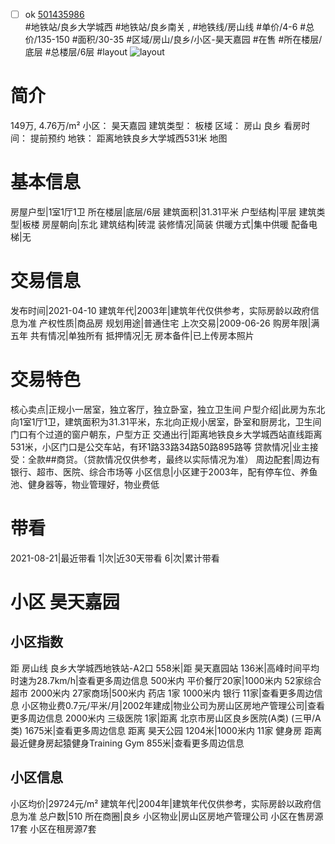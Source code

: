 - [ ] ok [501435986](https://bj.5i5j.com/ershoufang/501435986.html)  
 #地铁站/良乡大学城西 #地铁站/良乡南关 ,  #地铁线/房山线
#单价/4-6 #总价/135-150 #面积/30-35   #区域/房山/良乡/小区-昊天嘉园 #在售 #所在楼层/底层 #总楼层/6层 #layout 
![layout](http://image2a.5i5j.com/scm/HOUSE_CUSTOMER/577c2fa1a24046e6aae1f81fa7a0c876.jpg_P5.jpg) 
# 简介 
 149万,  4.76万/m² 
小区： 昊天嘉园
建筑类型： 板楼
区域： 房山 良乡
看房时间： 提前预约
地铁： 距离地铁良乡大学城西531米 地图
# 基本信息 
 房屋户型|1室1厅1卫
所在楼层|底层/6层
建筑面积|31.31平米
户型结构|平层
建筑类型|板楼
房屋朝向|东北
建筑结构|砖混
装修情况|简装
供暖方式|集中供暖
配备电梯|无
# 交易信息 
 发布时间|2021-04-10
建筑年代|2003年|建筑年代仅供参考，实际房龄以政府信息为准
产权性质|商品房
规划用途|普通住宅
上次交易|2009-06-26
购房年限|满五年
共有情况|单独所有
抵押情况|无
房本备件|已上传房本照片
# 交易特色 
 核心卖点|正规小一居室，独立客厅，独立卧室，独立卫生间
户型介绍|此房为东北向1室1厅1卫，建筑面积为31.31平米，东北向正规小居室，卧室和厨房北，卫生间门口有个过道的窗户朝东，户型方正
交通出行|距离地铁良乡大学城西站直线距离531米，小区门口是公交车站，有环1路33路34路50路895路等
贷款情况|业主接受：全款##商贷。（贷款情况仅供参考，最终以实际情况为准）
周边配套|周边有银行、超市、医院、综合市场等
小区信息|小区建于2003年，配有停车位、养鱼池、健身器等，物业管理好，物业费低
# 带看 
 2021-08-21|最近带看	 1|次|近30天带看	 6|次|累计带看
# 小区 昊天嘉园
## 小区指数 
 距 房山线 良乡大学城西地铁站-A2口 558米|距 昊天嘉园站 136米|高峰时间平均时速为28.7km/h|查看更多周边信息
500米内 平价餐厅20家|1000米内 52家综合超市
2000米内 27家商场|500米内 药店 1家
1000米内 银行 11家|查看更多周边信息
小区物业费0.7元/平米/月|2002年建成|物业公司为房山区房地产管理公司|查看更多周边信息
2000米内 三级医院 1家|距离 北京市房山区良乡医院(A类) (三甲/A类) 1675米|查看更多周边信息
距离 昊天公园 1204米|1000米内 11家 健身房
距离最近健身房起猿健身Training Gym 855米|查看更多周边信息
## 小区信息 
 小区均价|29724元/m²
建筑年代|2004年|建筑年代仅供参考，实际房龄以政府信息为准
总户数|510
所在商圈|良乡
小区物业|房山区房地产管理公司
小区在售房源17套
小区在租房源7套
